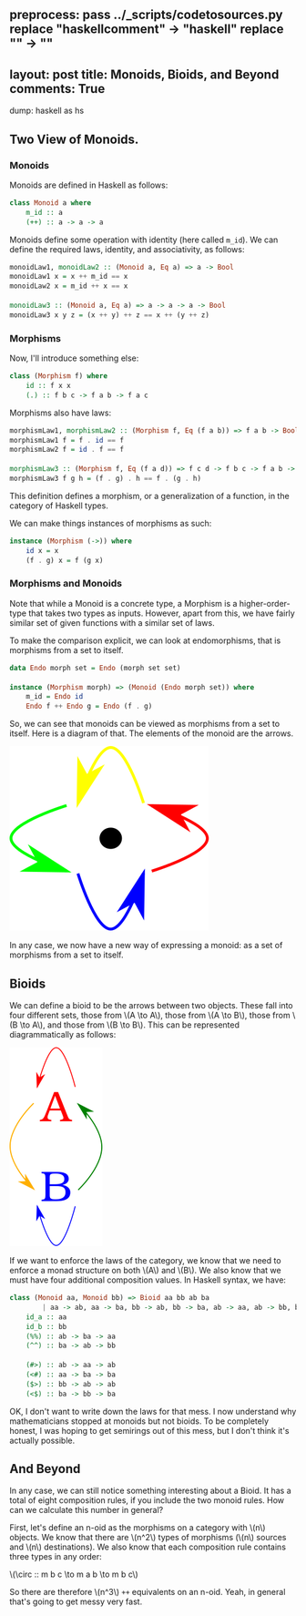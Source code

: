 preprocess:
    pass ../_scripts/codetosources.py
    replace "haskellcomment" -> "haskell"
    replace "<!--_-->" -> ""
---
layout: post
title: Monoids, Bioids, and Beyond
comments: True
---

dump: haskell as hs

<!--
```haskell
{-# LANGUAGE MultiParamTypeClasses, AllowAmbiguousTypes, FunctionalDependencies #-}
import Prelude hiding(Monoid, (.), (++), id, (^^))
```
-->

## Two View of Monoids.

### Monoids

Monoids are defined in Haskell as follows:

```haskell
class Monoid a where
    m_id :: a
    (++) :: a -> a -> a
```

Monoids define some operation with identity (here called `m_id`). We can define
the required laws, identity, and associativity, as follows:

```haskell
monoidLaw1, monoidLaw2 :: (Monoid a, Eq a) => a -> Bool
monoidLaw1 x = x ++ m_id == x
monoidLaw2 x = m_id ++ x == x

monoidLaw3 :: (Monoid a, Eq a) => a -> a -> a -> Bool
monoidLaw3 x y z = (x ++ y) ++ z == x ++ (y ++ z)
```
<!--end excerpt-->

### Morphisms

Now, I'll introduce something else:

```haskell
class (Morphism f) where
    id :: f x x
    (.) :: f b c -> f a b -> f a c
```

Morphisms also have laws:

```haskell
morphismLaw1, morphismLaw2 :: (Morphism f, Eq (f a b)) => f a b -> Bool
morphismLaw1 f = f . id == f
morphismLaw2 f = id . f == f

morphismLaw3 :: (Morphism f, Eq (f a d)) => f c d -> f b c -> f a b -> Bool
morphismLaw3 f g h = (f . g) . h == f . (g . h)
```

This definition defines a morphism, or a generalization of a function, in the
category of Haskell types.

We can make things instances of morphisms as such:

```haskell
instance (Morphism (->)) where
    id x = x
    (f . g) x = f (g x)
```

### Morphisms and Monoids

Note that while a Monoid is a concrete type, a Morphism is a higher-order-type that takes two types as inputs. However, apart from this, we have fairly similar set of given functions with a similar set of laws.

To make the comparison explicit, we can look at endomorphisms, that is morphisms from a set to itself.

```haskell
data Endo morph set = Endo (morph set set)

instance (Morphism morph) => (Monoid (Endo morph set)) where
    m_id = Endo id
    Endo f ++ Endo g = Endo (f . g)
```

So, we can see that monoids can be viewed as morphisms from a set to itself. Here is a diagram of that. The elements of the monoid are the arrows.

<img src="/resources/2016-05-07/monoid.svg.png"/>

In any case, we now have a new way of expressing a monoid: as a set of morphisms from a set to itself.

## Bioids

We can define a bioid to be the arrows between two objects. These fall into four different sets, those from \\(A \to A\\), those from \\(A \to B\\), those from \\(B \to A\\), and those from \\(B \to B\\). This can be represented diagrammatically as follows:

<img src="/resources/2016-05-07/bioid.svg.png" />

If we want to enforce the laws of the category, we know that we need to enforce a monad structure on both \\(A\\) and \\(B\\). We also know that we must have four additional composition values. In Haskell syntax, we have:

```haskell
class (Monoid aa, Monoid bb) => Bioid aa bb ab ba
        | aa -> ab, aa -> ba, bb -> ab, bb -> ba, ab -> aa, ab -> bb, ba -> aa, ba -> bb, aa -> bb, bb -> aa, ab -> ba, ba -> ab where
    id_a :: aa
    id_b :: bb
    (%%) :: ab -> ba -> aa
    (^^) :: ba -> ab -> bb

    (#>) :: ab -> aa -> ab
    (<#) :: aa -> ba -> ba
    ($>) :: bb -> ab -> ab
    (<$) :: ba -> bb -> ba
```

OK, I don't want to write down the laws for that mess. I now understand why mathematicians stopped at monoids but not bioids. To be completely honest, I was hoping to get semirings out of this mess, but I don't think it's actually possible.

## And Beyond

In any case, we can still notice something interesting about a Bioid. It has a total of eight composition rules, if you include the two monoid rules. How can we calculate this number in general?

First, let's define an n-oid as the morphisms on a category with \\(n\\) objects. We know that there are \\(n^2\\) types of morphisms (\\(n\\) sources and \\(n\\) destinations). We also know that each composition rule contains three types in any order:

\\(\circ :: m b c \to m a b \to m b c\\)


So there are therefore \\(n^3\\) `++` equivalents on an n-oid. Yeah, in general that's going to get messy very fast.